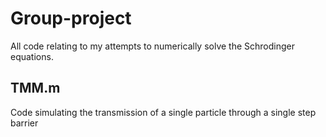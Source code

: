 # Group-project
All code relating to my attempts to numerically solve the Schrodinger equations.

## TMM.m

Code simulating the transmission of a single particle through a single step barrier
